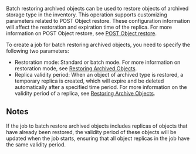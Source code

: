 Batch restoring archived objects can be used to restore objects of archived storage type in the inventory. This operation supports customizing parameters related to POST Object restore. These configuration information will affect the restoration and expiration time of the replica. For more information on POST Object restore, see [POST Object restore](https://cloud.tencent.com/document/product/436/12633).

To create a job for batch restoring archived objects, you need to specify the following two parameters:

- Restoration mode: Standard or batch mode. For more information on restoration mode, see [Restoring Archived Objects](https://intl.cloud.tencent.com/document/product/436/30961).
- Replica validity period: When an object of archived type is restored, a temporary replica is created, which will expire and be deleted automatically after a specified time period. For more information on the validity period of a replica, see [Restoring Archive Objects](https://intl.cloud.tencent.com/document/product/436/30961).

## Notes

If the job to batch restore archived objects includes replicas of objects that have already been restored, the validity period of these objects will be updated when the job starts, ensuring that all object replicas in the job have the same validity period.


